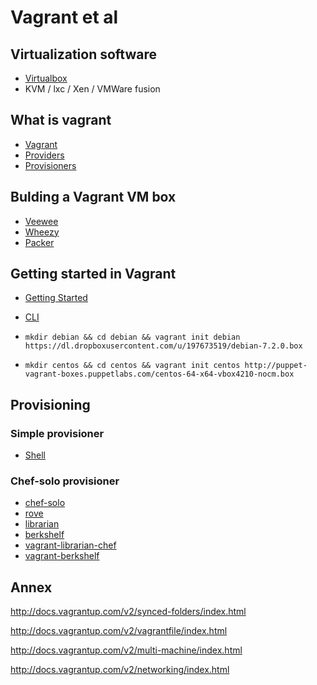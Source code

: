 # Vagrant et al

## Virtualization software

- [Virtualbox](http://www.virtualbox.org)
- KVM / lxc / Xen / VMWare fusion

## What is vagrant

- [Vagrant](http://www.vagrantup.com)
- [Providers](http://docs.vagrantup.com/v2/providers/index.html)
- [Provisioners](http://docs.vagrantup.com/v2/provisioning/index.html)

## Bulding a Vagrant VM box

- [Veewee](https://github.com/jedi4ever/veewee)
- [Wheezy](http://stacktoheap.com/blog/2013/06/19/building-a-debian-wheezy-vagrant-box-using-veewee/)
- [Packer](http://www.packer.io)

## Getting started in Vagrant

- [Getting Started](http://docs.vagrantup.com/v2/getting-started/index.html)
- [CLI](http://docs.vagrantup.com/v2/cli/index.html)

- `mkdir debian && cd debian && vagrant init debian https://dl.dropboxusercontent.com/u/197673519/debian-7.2.0.box`
- `mkdir centos && cd centos && vagrant init centos http://puppet-vagrant-boxes.puppetlabs.com/centos-64-x64-vbox4210-nocm.box`

## Provisioning

### Simple provisioner
 - [Shell](http://docs.vagrantup.com/v2/provisioning/shell.html)

### Chef-solo provisioner
 - [chef-solo](http://docs.vagrantup.com/v2/provisioning/chef_solo.html)
 - [rove](http://rove.io/)
 - [librarian](https://github.com/applicationsonline/librarian)
 - [berkshelf](https://github.com/berkshelf/berkshelf)
 - [vagrant-librarian-chef](https://github.com/jimmycuadra/vagrant-librarian-chef)
 - [vagrant-berkshelf](https://github.com/berkshelf/vagrant-berkshelf)

## Annex

http://docs.vagrantup.com/v2/synced-folders/index.html

http://docs.vagrantup.com/v2/vagrantfile/index.html

http://docs.vagrantup.com/v2/multi-machine/index.html

http://docs.vagrantup.com/v2/networking/index.html